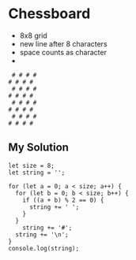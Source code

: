 # Chessboard

- 8x8 grid
- new line after 8 characters
- space counts as character
- 

```
 # # # #
# # # # 
 # # # #
# # # # 
 # # # #
# # # # 
 # # # #
# # # # 
```

## My Solution

```
let size = 8;
let string = '';

for (let a = 0; a < size; a++) {
  for (let b = 0; b < size; b++) {
    if ((a + b) % 2 == 0) {
      string += ' ';
    } 
  }
    string += '#';
  string += '\n';
}
console.log(string);
```